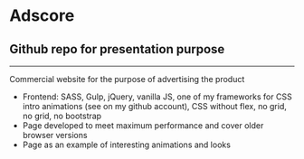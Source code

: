 # Adscore

## Github repo for presentation purpose

----------

Commercial website for the purpose of advertising the product

 - Frontend: SASS, Gulp, jQuery, vanilla JS, one of my frameworks for CSS intro animations (see on my github account), CSS without flex, no grid, no grid, no bootstrap
 - Page developed to meet maximum performance and cover older browser versions
 - Page as an example of interesting animations and looks